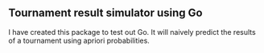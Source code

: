 Tournament result simulator using Go
------------------------------------

I have created this package to test out Go. It will naively predict the results of a tournament using apriori probabilities.
